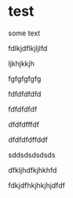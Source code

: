 # test

some text

fdlkjdflkjljlfd

ljkhjkkjh

fgfgfgfgfg

fdfdfdfdfd

fdfdfdfdf

dfdfdfffdf

dfdfdfdffddf

sddsdsdsdsds

dfkljhdfkjhkhfd

fdkjdfhkjhkjhjdfdf
